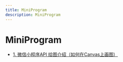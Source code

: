 ```yaml
---
title: MiniProgram
description: MiniProgram
---
```


# MiniProgram

- [1. 微信小程序API 绘图介绍（如何在Canvas上画图）](miniprogram/canvas)
